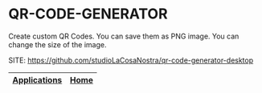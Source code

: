 # QR-CODE-GENERATOR

 Create custom QR Codes. You can save them as PNG image.
 You can change the size of the image.
 
 SITE: https://github.com/studioLaCosaNostra/qr-code-generator-desktop

 | [Applications](https://portable-linux-apps.github.io/apps.html) | [Home](https://portable-linux-apps.github.io)
 | --- | --- |
